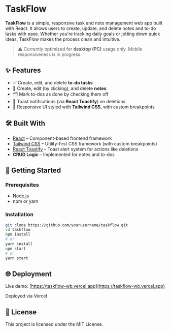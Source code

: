 # TaskFlow

**TaskFlow** is a simple, responsive task and note management web app built with React. It allows users to create, update, and delete notes and to-do tasks with ease. Whether you're tracking daily goals or jotting down quick ideas, TaskFlow makes the process clean and intuitive.

> ⚠️ Currently optimized for **desktop (PC)** usage only. Mobile responsiveness is in progress.

## ✨ Features

- ✅ Create, edit, and delete **to-do tasks**
- 📝 Create, edit (by clicking), and delete **notes**
- 🗂️ Mark to-dos as done by checking them off
- 🔔 Toast notifications (via **React Toastify**) on deletions
- 🎨 Responsive UI styled with **Tailwind CSS**, with custom breakpoints

## 🛠️ Built With

- [React](https://reactjs.org/) – Component-based frontend framework  
- [Tailwind CSS](https://tailwindcss.com/) – Utility-first CSS framework (with custom breakpoints)
- [React Toastify](https://fkhadra.github.io/react-toastify/introduction) – Toast alert system for actions like deletions
- **CRUD Logic** – Implemented for notes and to-dos

## 🚀 Getting Started

### Prerequisites

- Node.js
- npm or yarn

### Installation

```bash
git clone https://github.com/yourusername/taskflow.git
cd taskflow
npm install
# or
yarn install
npm start
# or
yarn start
```
## 🌐 Deployment
Live demo: [https://taskflow-wb.vercel.app](https://taskflow-wb.vercel.app)

Deployed via Vercel

## 🪪 License
This project is licensed under the MIT License.

